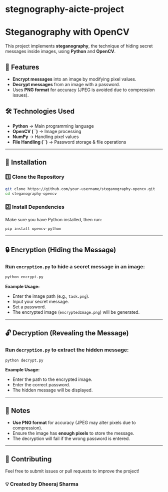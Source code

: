 # stegnography-aicte-project
# Steganography with OpenCV

This project implements **steganography**, the technique of hiding secret messages inside images, using **Python** and **OpenCV**.

## 📌 Features

- **Encrypt messages** into an image by modifying pixel values.
- **Decrypt messages** from an image with a password.
- Uses **PNG format** for accuracy (JPEG is avoided due to compression issues).

## 🛠️ Technologies Used

- **Python** → Main programming language
- **OpenCV (**``**)** → Image processing
- **NumPy** → Handling pixel values
- **File Handling (**``**)** → Password storage & file operations

---

## 🚀 Installation

### 1️⃣ **Clone the Repository**

```bash
git clone https://github.com/your-username/steganography-opencv.git
cd steganography-opencv
```

### 2️⃣ **Install Dependencies**

Make sure you have Python installed, then run:

```bash
pip install opencv-python
```

---

## 🔒 Encryption (Hiding the Message)

### Run `encryption.py` to hide a secret message in an image:

```bash
python encrypt.py
```

**Example Usage:**

- Enter the image path (e.g., `task.png`).
- Input your secret message.
- Set a password.
- The encrypted image (`encryptedImage.png`) will be generated.

---

## 🔓 Decryption (Revealing the Message)

### Run `decryption.py` to extract the hidden message:

```bash
python decrypt.py
```

**Example Usage:**

- Enter the path to the encrypted image.
- Enter the correct password.
- The hidden message will be displayed.

---

## 📝 Notes

- **Use PNG format** for accuracy (JPEG may alter pixels due to compression).
- Ensure the image has **enough pixels** to store the message.
- The decryption will fail if the wrong password is entered.

---

## 🤝 Contributing

Feel free to submit issues or pull requests to improve the project!

### **💡 Created by Dheeraj Sharma**

